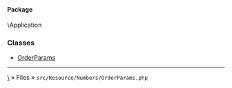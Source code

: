 ## 

#### Package
\Application







### Classes
* [OrderParams](classes/OrderParams)






***
[\\](Home) » Files » `src/Resource/Numbers/OrderParams.php`